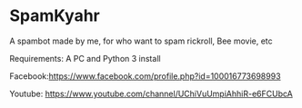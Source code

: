 # SpamKyahr

A spambot made by me, for who want to spam rickroll, Bee movie, etc

Requirements: A PC and Python 3 install

Facebook:https://www.facebook.com/profile.php?id=100016773698993

Youtube: https://www.youtube.com/channel/UChiVuUmpiAhhiR-e6FCUbcA


